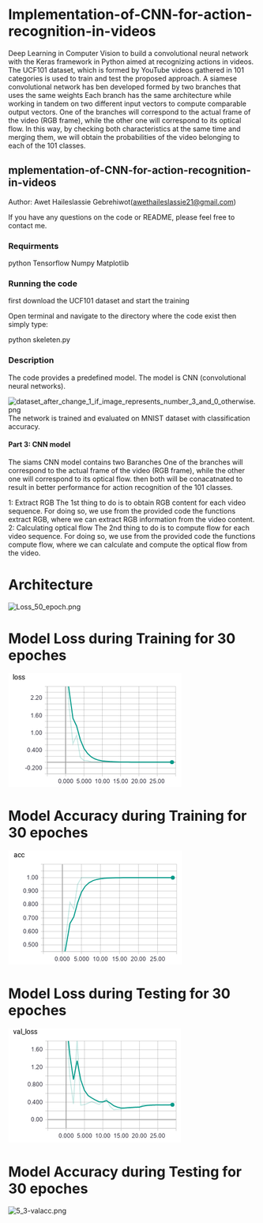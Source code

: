 # Implementation-of-CNN-for-action-recognition-in-videos
Deep Learning in Computer Vision to build a convolutional neural network with the Keras framework in Python aimed at recognizing actions in videos.  The UCF101 dataset, which is formed by YouTube videos gathered in 101 categories is used to train and test the proposed approach.
A siamese convolutional network has ben developed formed by two branches that uses the same weights Each branch has the same architecture while working in tandem on two different input vectors to compute comparable output vectors. One of the branches will correspond to the actual frame of the video (RGB frame), while the other one will correspond to its optical flow. In this way, by checking both characteristics at the same time and merging them, we will obtain the probabilities of the video belonging to each of the 101 classes.

## mplementation-of-CNN-for-action-recognition-in-videos

Author: Awet Haileslassie Gebrehiwot(awethaileslassie21@gmail.com)

If you have any questions on the code or README, please feel free to contact me.

### Requirments
python 
Tensorflow
Numpy
Matplotlib

### Running the code 
first download the UCF101 dataset  and start the training

Open terminal and navigate to the directory where the code exist
then simply type:

python skeleten.py


### Description

The code provides a predefined model.
The  model is CNN (convolutional neural networks).

![dataset_after_change_1_if_image_represents_number_3_and_0_otherwise.png](https://github.com/awethaileslassie/awet_mnist_pytorch/blob/master/dataset_after_change_"1"_if_image_represents_number_3_and_"0"_otherwise.png)
The network is trained and evaluated on MNIST dataset with classification accuracy. 


#### Part 3: CNN model

The siams CNN model contains two Baranches
One of the branches will correspond to the actual frame of the video (RGB frame), while the other one will correspond to its optical flow. then both will be conacatnated to result in better performance for action recognition of the 101 classes.

1: Extract RGB 
The 1st thing to do is to obtain RGB content for each video sequence. For doing so, we use from the provided
code the functions extract RGB, where we can extract RGB information from the video content.
2: Calculating optical flow
The 2nd thing to do is to compute flow for each video sequence. For doing so, we use from the provided code the
functions compute flow, where we can calculate and compute the optical flow from the video.

# Architecture
![Loss_50_epoch.png](https://github.com/awethaileslassie/awet_mnist_pytorch/blob/master/Loss_50_epoch.png)


# Model Loss during Training for 30 epoches 
![5_3-loss.png](https://github.com/awethaileslassie/Implementation-of-CNN-for-action-recognition-in-videos/blob/master/DLCV5_Graphs/5_3-loss.png)

# Model Accuracy during Training for 30 epoches
![5_3-acc.png](https://github.com/awethaileslassie/Implementation-of-CNN-for-action-recognition-in-videos/blob/master/DLCV5_Graphs/5_3-acc.png)


# Model Loss during Testing for 30 epoches 
![5_3-valloss.png](https://github.com/awethaileslassie/Implementation-of-CNN-for-action-recognition-in-videos/blob/master/DLCV5_Graphs/5_3-valloss.png)

# Model Accuracy during Testing for 30 epoches
![5_3-valacc.png](https://github.com/awethaileslassie/Implementation-of-CNN-for-action-recognition-in-videos/blob/master/DLCV5_Graphs/5_3-vallacc.png)
